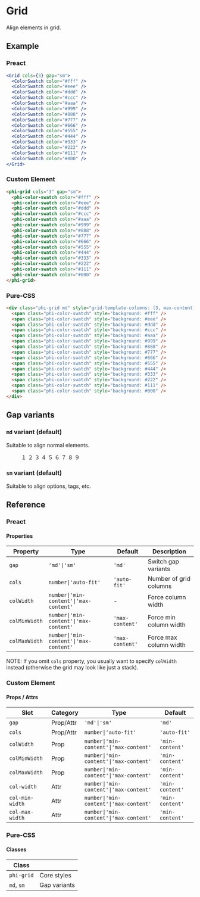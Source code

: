 # Grid

Align elements in grid.

## Example

<figure>
  <phi-grid cols="3" gap="sm">
    <phi-color-swatch color="#fff" />
    <phi-color-swatch color="#eee" />
    <phi-color-swatch color="#ddd" />
    <phi-color-swatch color="#ccc" />
    <phi-color-swatch color="#aaa" />
    <phi-color-swatch color="#999" />
    <phi-color-swatch color="#888" />
    <phi-color-swatch color="#777" />
    <phi-color-swatch color="#666" />
    <phi-color-swatch color="#555" />
    <phi-color-swatch color="#444" />
    <phi-color-swatch color="#333" />
    <phi-color-swatch color="#222" />
    <phi-color-swatch color="#111" />
    <phi-color-swatch color="#000" />
  </phi-grid>
</figure>

### Preact

``` jsx
<Grid cols={3} gap="sm">
  <ColorSwatch color="#fff" />
  <ColorSwatch color="#eee" />
  <ColorSwatch color="#ddd" />
  <ColorSwatch color="#ccc" />
  <ColorSwatch color="#aaa" />
  <ColorSwatch color="#999" />
  <ColorSwatch color="#888" />
  <ColorSwatch color="#777" />
  <ColorSwatch color="#666" />
  <ColorSwatch color="#555" />
  <ColorSwatch color="#444" />
  <ColorSwatch color="#333" />
  <ColorSwatch color="#222" />
  <ColorSwatch color="#111" />
  <ColorSwatch color="#000" />
</Grid>
```

### Custom Element

``` html
<phi-grid cols="3" gap="sm">
  <phi-color-swatch color="#fff" />
  <phi-color-swatch color="#eee" />
  <phi-color-swatch color="#ddd" />
  <phi-color-swatch color="#ccc" />
  <phi-color-swatch color="#aaa" />
  <phi-color-swatch color="#999" />
  <phi-color-swatch color="#888" />
  <phi-color-swatch color="#777" />
  <phi-color-swatch color="#666" />
  <phi-color-swatch color="#555" />
  <phi-color-swatch color="#444" />
  <phi-color-swatch color="#333" />
  <phi-color-swatch color="#222" />
  <phi-color-swatch color="#111" />
  <phi-color-swatch color="#000" />
</phi-grid>
```

### Pure-CSS

``` html
<div class="phi-grid md" style="grid-template-columns: (3, max-content)">
  <span class="phi-color-swatch" style="background: #fff" />
  <span class="phi-color-swatch" style="background: #eee" />
  <span class="phi-color-swatch" style="background: #ddd" />
  <span class="phi-color-swatch" style="background: #ccc" />
  <span class="phi-color-swatch" style="background: #aaa" />
  <span class="phi-color-swatch" style="background: #999" />
  <span class="phi-color-swatch" style="background: #888" />
  <span class="phi-color-swatch" style="background: #777" />
  <span class="phi-color-swatch" style="background: #666" />
  <span class="phi-color-swatch" style="background: #555" />
  <span class="phi-color-swatch" style="background: #444" />
  <span class="phi-color-swatch" style="background: #333" />
  <span class="phi-color-swatch" style="background: #222" />
  <span class="phi-color-swatch" style="background: #111" />
  <span class="phi-color-swatch" style="background: #000" />
</div>
```

## Gap variants
### `md` variant (default)

Suitable to align normal elements.

<figure>
  <phi-grid gap="md" cols="3">
    <phi-button><span slot="icon">１</span></phi-button>
    <phi-button><span slot="icon">２</span></phi-button>
    <phi-button><span slot="icon">３</span></phi-button>
    <phi-button><span slot="icon">４</span></phi-button>
    <phi-button><span slot="icon">５</span></phi-button>
    <phi-button><span slot="icon">６</span></phi-button>
    <phi-button><span slot="icon">７</span></phi-button>
    <phi-button><span slot="icon">８</span></phi-button>
    <phi-button><span slot="icon">９</span></phi-button>
  </phi-grid>
</figure>

### `sm` variant (default)

Suitable to align options, tags, etc.

<figure>
  <phi-grid cols="3" gap="sm">
    <phi-color-swatch color="#fff" />
    <phi-color-swatch color="#eee" />
    <phi-color-swatch color="#ddd" />
    <phi-color-swatch color="#ccc" />
    <phi-color-swatch color="#aaa" />
    <phi-color-swatch color="#999" />
    <phi-color-swatch color="#888" />
    <phi-color-swatch color="#777" />
    <phi-color-swatch color="#666" />
    <phi-color-swatch color="#555" />
    <phi-color-swatch color="#444" />
    <phi-color-swatch color="#333" />
    <phi-color-swatch color="#222" />
    <phi-color-swatch color="#111" />
    <phi-color-swatch color="#000" />
  </phi-grid>
</figure>

## Reference
### Preact
#### Properties

| Property      | Type                                   | Default         | Description            |
|---------------|----------------------------------------|-----------------|------------------------|
| `gap`         | `'md'\|'sm'`                           | `'md'`          | Switch gap variants    |
| `cols`        | `number\|'auto-fit'`                   | `'auto-fit'`    | Number of grid columns |
| `colWidth`    | `number\|'min-content'\|'max-content'` | -               | Force column width     |
| `colMinWidth` | `number\|'min-content'\|'max-content'` | `'max-content'` | Force min column width |
| `colMaxWidth` | `number\|'min-content'\|'max-content'` | `'max-content'` | Force max column width |

NOTE: If you omit `cols` property, you usually want to specify `colWidth` instead (otherwise the
grid may look like just a stack).

### Custom Element
#### Props / Attrs

| Slot            | Category  | Type                                   | Default         |
|-----------------|-----------|----------------------------------------|-----------------|
| `gap`           | Prop/Attr | `'md'\|'sm'`                           | `'md'`          |
| `cols`          | Prop/Attr | `number\|'auto-fit'`                   | `'auto-fit'`    |
| `colWidth`      | Prop      | `number\|'min-content'\|'max-content'` | `'min-content'` |
| `colMinWidth`   | Prop      | `number\|'min-content'\|'max-content'` | `'min-content'` |
| `colMaxWidth`   | Prop      | `number\|'min-content'\|'max-content'` | `'min-content'` |
| `col-width`     | Attr      | `number\|'min-content'\|'max-content'` | `'min-content'` |
| `col-min-width` | Attr      | `number\|'min-content'\|'max-content'` | `'min-content'` |
| `col-max-width` | Attr      | `number\|'min-content'\|'max-content'` | `'min-content'` |

### Pure-CSS
#### Classes

| Class      |              |
|------------|--------------|
| `phi-grid` | Core styles  |
| `md`, `sm` | Gap variants |
